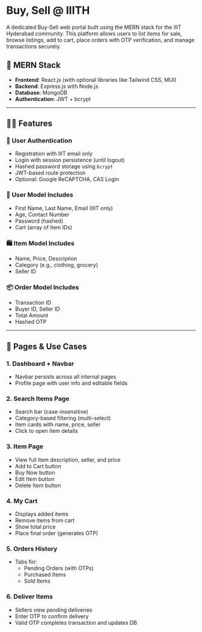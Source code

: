 # Buy, Sell @ IIITH

A dedicated Buy-Sell web portal built using the MERN stack for the IIIT Hyderabad community. This platform allows users to list items for sale, browse listings, add to cart, place orders with OTP verification, and manage transactions securely.

## 🔧 MERN Stack

- **Frontend**: React.js (with optional libraries like Tailwind CSS, MUI)
- **Backend**: Express.js with Node.js
- **Database**: MongoDB
- **Authentication**: JWT + bcrypt

---

## 🧑‍💻 Features

### 👥 User Authentication

- Registration with IIIT email only
- Login with session persistence (until logout)
- Hashed password storage using `bcrypt`
- JWT-based route protection
- Optional: Google ReCAPTCHA, CAS Login

### 👤 User Model Includes

- First Name, Last Name, Email (IIIT only)
- Age, Contact Number
- Password (hashed)
- Cart (array of item IDs)

### 🛍️ Item Model Includes

- Name, Price, Description
- Category (e.g., clothing, grocery)
- Seller ID

### 📦 Order Model Includes

- Transaction ID
- Buyer ID, Seller ID
- Total Amount
- Hashed OTP

---

## 🔎 Pages & Use Cases

### 1. **Dashboard + Navbar**
- Navbar persists across all internal pages
- Profile page with user info and editable fields

### 2. **Search Items Page**
- Search bar (case-insensitive)
- Category-based filtering (multi-select)
- Item cards with name, price, seller
- Click to open item details

### 3. **Item Page**
- View full item description, seller, and price
- Add to Cart button
- Buy Now button
- Edit Item button
- Delete Item button

### 4. **My Cart**
- Displays added items
- Remove items from cart
- Show total price
- Place final order (generates OTP)

### 5. **Orders History**
- Tabs for:
  - Pending Orders (with OTPs)
  - Purchased Items
  - Sold Items

### 6. **Deliver Items**
- Sellers view pending deliveries
- Enter OTP to confirm delivery
- Valid OTP completes transaction and updates DB

